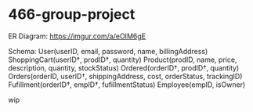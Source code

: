 # 466-group-project
ER Diagram: https://imgur.com/a/eOIM6gE

Schema:
User(userID, email, password, name, billingAddress)
ShoppingCart(userID†, prodID†, quantity)
Product(prodID, name, price, description, quantity, stockStatus)
Ordered(orderID†, prodID†, quantity)
Orders(orderID, userID†, shippingAddress, cost, orderStatus, trackingID)
Fufillment(orderID†, empID†, fufillmentStatus)
Employee(empID, isOwner)

wip
